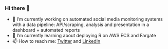 ### Hi there 👋

- 🔭 I’m currently working on automated social media monitoring systems with a data pipeline: API/scraping, analysis and presentation in a dashboard + automated reports
- 🌱 I’m currently learning about deploying R on AWS ECS and Fargate
- 📫 How to reach me: [Twitter](https://twitter.com/paul_simmering) and [LinkedIn](https://www.linkedin.com/in/paulsimmering/)
